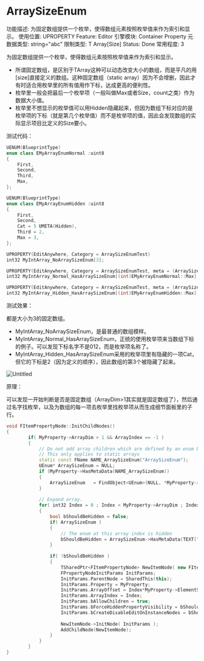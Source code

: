 # ArraySizeEnum

功能描述: 为固定数组提供一个枚举，使得数组元素按照枚举值来作为索引和显示。
使用位置: UPROPERTY
Feature: Editor
引擎模块: Container Property
元数据类型: string="abc"
限制类型: T Array[Size]
Status: Done
常用程度: 3

为固定数组提供一个枚举，使得数组元素按照枚举值来作为索引和显示。

- 所谓固定数组，是区别于TArray这种可以动态改变大小的数组，而是平凡的用[size]直接定义的数组。这种固定数组（static array）因为不会增删，因此才有时适合用枚举里的所有值用作下标，达成更高的便利性。
- 枚举里一般会把最后一个枚举项（一般叫做Max或者Size，count之类）作为数据大小值。
- 枚举里不想显示的枚举值可以用Hidden隐藏起来，但因为数组下标对应的是枚举项的下标（就是第几个枚举值）而不是枚举项的值，因此会发现数组的实际显示项目比定义的Size要小。

测试代码：

```cpp
UENUM(BlueprintType)
enum class EMyArrayEnumNormal :uint8
{
	First,
	Second,
	Third,
	Max,
};

UENUM(BlueprintType)
enum class EMyArrayEnumHidden :uint8
{
	First,
	Second,
	Cat = 5 UMETA(Hidden),
	Third = 2,
	Max = 3,
};

UPROPERTY(EditAnywhere, Category = ArraySizeEnumTest)
int32 MyIntArray_NoArraySizeEnum[3];

UPROPERTY(EditAnywhere, Category = ArraySizeEnumTest, meta = (ArraySizeEnum = "MyArrayEnumNormal"))
int32 MyIntArray_Normal_HasArraySizeEnum[(int)EMyArrayEnumNormal::Max];

UPROPERTY(EditAnywhere, Category = ArraySizeEnumTest, meta = (ArraySizeEnum = "MyArrayEnumHidden"))
int32 MyIntArray_Hidden_HasArraySizeEnum[(int)EMyArrayEnumHidden::Max];
```

测试效果：

都是大小为3的固定数组。

- MyIntArray_NoArraySizeEnum，是最普通的数组模样。
- MyIntArray_Normal_HasArraySizeEnum，正统的使用枚举项来当数组下标的例子。可以发现下标名字不是012，而是枚举项名称了。
- MyIntArray_Hidden_HasArraySizeEnum采用的枚举项里有隐藏的一项Cat，但它的下标是2（因为定义的顺序），因此数组的第3个被隐藏了起来。

![Untitled](ArraySizeEnum/Untitled.png)

原理：

可以发现一开始判断是否是固定数组（ArrayDim>1其实就是固定数组了），然后通过名字找枚举，以及为数组的每一项去枚举里找枚举项从而生成细节面板里的子行。

```cpp
void FItemPropertyNode::InitChildNodes()
{
		if( MyProperty->ArrayDim > 1 && ArrayIndex == -1 )
		{
			// Do not add array children which are defined by an enum but the enum at the array index is hidden
			// This only applies to static arrays
			static const FName NAME_ArraySizeEnum("ArraySizeEnum");
			UEnum* ArraySizeEnum = NULL; 
			if (MyProperty->HasMetaData(NAME_ArraySizeEnum))
			{
				ArraySizeEnum	= FindObject<UEnum>(NULL, *MyProperty->GetMetaData(NAME_ArraySizeEnum));
			}
		
			// Expand array.
			for( int32 Index = 0 ; Index < MyProperty->ArrayDim ; Index++ )
			{
				bool bShouldBeHidden = false;
				if( ArraySizeEnum )
				{
					// The enum at this array index is hidden
					bShouldBeHidden = ArraySizeEnum->HasMetaData(TEXT("Hidden"), Index );
				}
		
				if( !bShouldBeHidden )
				{
					TSharedPtr<FItemPropertyNode> NewItemNode( new FItemPropertyNode);
					FPropertyNodeInitParams InitParams;
					InitParams.ParentNode = SharedThis(this);
					InitParams.Property = MyProperty;
					InitParams.ArrayOffset = Index*MyProperty->ElementSize;
					InitParams.ArrayIndex = Index;
					InitParams.bAllowChildren = true;
					InitParams.bForceHiddenPropertyVisibility = bShouldShowHiddenProperties;
					InitParams.bCreateDisableEditOnInstanceNodes = bShouldShowDisableEditOnInstance;
		
					NewItemNode->InitNode( InitParams );
					AddChildNode(NewItemNode);
				}
			}
		}
}
```